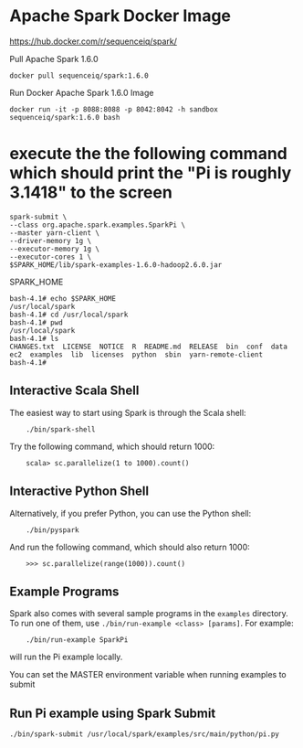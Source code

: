 # Apache Spark Docker Image

https://hub.docker.com/r/sequenceiq/spark/

Pull Apache Spark 1.6.0
```
docker pull sequenceiq/spark:1.6.0
```

Run Docker Apache Spark 1.6.0 Image
```
docker run -it -p 8088:8088 -p 8042:8042 -h sandbox sequenceiq/spark:1.6.0 bash
```

# execute the the following command which should print the "Pi is roughly 3.1418" to the screen
```
spark-submit \
--class org.apache.spark.examples.SparkPi \
--master yarn-client \
--driver-memory 1g \
--executor-memory 1g \
--executor-cores 1 \
$SPARK_HOME/lib/spark-examples-1.6.0-hadoop2.6.0.jar
```

SPARK_HOME
```
bash-4.1# echo $SPARK_HOME
/usr/local/spark
bash-4.1# cd /usr/local/spark
bash-4.1# pwd
/usr/local/spark
bash-4.1# ls
CHANGES.txt  LICENSE  NOTICE  R  README.md  RELEASE  bin  conf  data  ec2  examples  lib  licenses  python  sbin  yarn-remote-client
bash-4.1#
```

## Interactive Scala Shell

The easiest way to start using Spark is through the Scala shell:
```
    ./bin/spark-shell
```
Try the following command, which should return 1000:
```
    scala> sc.parallelize(1 to 1000).count()
```
## Interactive Python Shell

Alternatively, if you prefer Python, you can use the Python shell:
```
    ./bin/pyspark
```
And run the following command, which should also return 1000:
```
    >>> sc.parallelize(range(1000)).count()
```
## Example Programs

Spark also comes with several sample programs in the `examples` directory.
To run one of them, use `./bin/run-example <class> [params]`. For example:
```
    ./bin/run-example SparkPi
```
will run the Pi example locally.

You can set the MASTER environment variable when running examples to submit

## Run Pi example using Spark Submit
```
./bin/spark-submit /usr/local/spark/examples/src/main/python/pi.py
```


